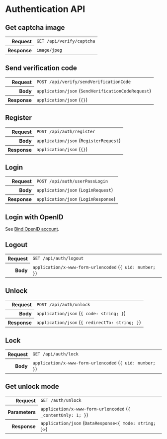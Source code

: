 # Authentication API

## Get captcha image

<table>
  <tr>
    <th align="right">Request</th>
    <td><code>GET /api/verify/captcha</code></td>
  </tr>
  <tr>
    <th align="right">Response</th>
    <td><code>image/jpeg</code></td>
  </tr>
</table>

## Send verification code

<table>
  <tr>
    <th align="right">Request</th>
    <td><code>POST /api/verify/sendVerificationCode</code></td>
  </tr>
  <tr>
    <th align="right">Body</th>
    <td><code>application/json</code> (<code>SendVerificationCodeRequest</code>)</td>
  </tr>
  <tr>
    <th align="right">Response</th>
    <td><code>application/json</code> (<code>{}</code>)</td>
  </tr>
</table>

## Register

<table>
  <tr>
    <th align="right">Request</th>
    <td><code>POST /api/auth/register</code></td>
  </tr>
  <tr>
    <th align="right">Body</th>
    <td><code>application/json</code> (<code>RegisterRequest</code>)</td>
  </tr>
  <tr>
    <th align="right">Response</th>
    <td><code>application/json</code> (<code>{}</code>)</td>
  </tr>
</table>

## Login

<table>
  <tr>
    <th align="right">Request</th>
    <td><code>POST /api/auth/userPassLogin</code></td>
  </tr>
  <tr>
    <th align="right">Body</th>
    <td><code>application/json</code> (<code>LoginRequest</code>)</td>
  </tr>
  <tr>
    <th align="right">Response</th>
    <td><code>application/json</code> (<code>LoginResponse</code>)</td>
  </tr>
</table>

## Login with OpenID

See [Bind OpenID account](users.md#bind-openid-account).

## Logout

<table>
  <tr>
    <th align="right">Request</th>
    <td><code>GET /api/auth/logout</code></td>
  </tr>
  <tr>
    <th align="right">Body</th>
    <td><code>application/x-www-form-urlencoded</code> (<code>{ uid: number; }</code>)</td>
  </tr>
</table>

## Unlock

<table>
  <tr>
    <th align="right">Request</th>
    <td><code>POST /api/auth/unlock</code></td>
  </tr>
  <tr>
    <th align="right">Body</th>
    <td><code>application/json</code> (<code>{ code: string; }</code>)</td>
  </tr>
  <tr>
    <th align="right">Response</th>
    <td><code>application/json</code> (<code>{ redirectTo: string; }</code>)</td>
  </tr>
</table>

## Lock

<table>
  <tr>
    <th align="right">Request</th>
    <td><code>GET /api/auth/lock</code></td>
  </tr>
  <tr>
    <th align="right">Body</th>
    <td><code>application/x-www-form-urlencoded</code> (<code>{ uid: number; }</code>)</td>
  </tr>
</table>

## Get unlock mode

<table>
  <tr>
    <th align="right">Request</th>
    <td><code>GET /auth/unlock</code></td>
  </tr>
  <tr>
    <th align="right">Parameters</th>
    <td><code>application/x-www-form-urlencoded</code> (<code>{ _contentOnly: 1; }</code>)</td>
  </tr>
  <tr>
    <th align="right">Response</th>
    <td><code>application/json</code> (<code>DataResponse&lt;{ mode: string; }&gt;</code>)</td>
  </tr>
</table>
